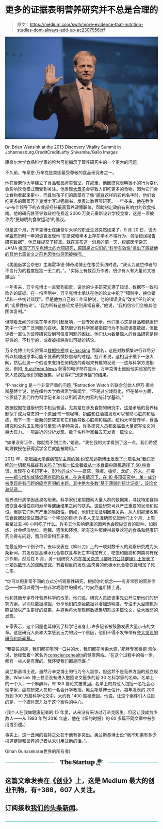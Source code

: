 # 更多的证据表明营养研究并不总是合理的

> 原文：<https://medium.com/swlh/more-evidence-that-nutrition-studies-dont-always-add-up-ac2307956cff>

![](img/a52dd43d716d1fd77676cbb4f7fc113f.png)

Dr. Brian Wansink at the 2013 Discovery Vitality Summit in Johannesburg.CreditCreditLefty Shivambu/Gallo Images

康奈尔大学食品科学家的垮台可能揭示了营养研究中的一个更大的问题。

不久前，布莱恩·万辛克是美国最受尊敬的食品研究者之一。

他在康奈尔大学建立了食品和品牌实验室，在那里，他因研究表明微小的行为变化会影响饮食模式而受到关注。他发现[大盘子](https://foodpsychology.cornell.edu/discoveries/large-plate-mistake)会导致人们吃更多的食物，因为它们会让食物看起来更小，而且当孩子们的蔬菜有了像“[豌豆](https://well.blogs.nytimes.com/2007/11/29/would-you-like-your-veggies-plain-or-succulent/)这样的彩色名字时，他们会吃更多的蔬菜万辛克博士写过畅销书，发表过数百项研究。一年多来，他在乔治·w·布什领导下的农业部担任最高营养政策职位，帮助制定政府有影响力的饮食指南。他的研究甚至导致政府花费近 2000 万美元重新设计学校食堂，这是一项被称为“更聪明的食堂运动”的倡议。

但是这个月，万辛克博士在康奈尔大学的职业生涯突然结束了。9 月 20 日，该大学[宣布](http://statements.cornell.edu/2018/20180920-statement-provost-michael-kotlikoff.cfm)历时一年的调查发现他“在研究和学术上存在学术不端行为，包括错误报告研究数据”，他已经提交了辞呈。就在宣布这一消息的前一天，权威医学杂志 JAMA [撤回了万辛克博士的六项研究，原因是对它们的“科学有效性”提出了质疑他的其他七篇论文之前也因类似原因被撤回。](https://media.jamanetwork.com/news-item/jama-network-retracts-6-articles-that-included-dr-brian-wansink-as-author/)

《美国医学会杂志》主编霍华德·博奇纳博士在接受采访时说，“我认为这位作者的不当行为的程度是独一无二的。”。"实际上有数百万作者，很少有人有大量论文被撤回。"

一年多来，万辛克博士一直受到指责，说他的许多研究充满了错误、数据不一致和欺诈的证据。在一份声明中，万辛克博士承认在他的论文中犯了“错别字、换位错误和一些统计错误”。但是他为自己的工作辩护说，他的错误没有“改变”任何论文的“实质性结论”。“我为所有这些论文感到非常自豪，”他说，“我相信它们会被其他团体复制。”

但随着丑闻的消息在学术界引起反响，一些专家表示，他们担心这是食品和健康研究中一个更广泛问题的症状。虽然很少有科学家被指控行为不当或误报数据，但批评者一直认为营养研究受到可信度问题的困扰。他们认为数量惊人的食品研究是误导性的，不科学的，或者被操纵得出可疑的结论。

万辛克博士的实验室以[数据挖掘](https://www.ncbi.nlm.nih.gov/pmc/articles/PMC1124898/)或 [p-hacking](https://journals.plos.org/plosbiology/article?id=10.1371/journal.pbio.1002106) 而闻名，这是对数据集进行详尽分析以梳理出原本可能不显著的微妙信号的过程。批评者说，这相当于撒下一张大网，然后创造一个假设来支持任何精选的看起来有趣的发现——这与科学方法相反。例如, [BuzzFeed News](https://www.buzzfeednews.com/article/stephaniemlee/brian-wansink-cornell-p-hacking) 获得的电子邮件显示，万辛克博士鼓励他实验室的研究人员挖掘他们的数据集，以获得将“迅速传播”的结果。

“P-hacking 是一个非常严重的问题，”Retraction Watch 的联合创始人伊万·奥兰斯基博士说，他在纽约大学教授医学新闻学。“不是过分戏剧化，但在某些方面，它质疑了我们作为科学记者和公众所阅读的内容的统计学基础。”

数据挖掘在健康研究中相当普遍，尤其是在涉及食物的研究中。这是矛盾的营养标题似乎成为常态的一个原因:前一周咖啡、奶酪和红酒被发现可以预防心脏病和癌症，而下一周一批新的研究宣布它们会导致心脏病和癌症。纽约大学营养学、食品研究和公共卫生教授马里恩·内斯特莱说，许多研究人员都面临着大量撰写论文的巨大压力。一项最近的分析发现，数千名科学家每五天发表一篇论文。

“如果没有证件，你就找不到工作，”她说。“我在我的大学看到了这一点。我们希望助理教授在获得奖学金后就能被聘用。”

2012 年，[斯坦福大学疾病预防主席约翰·约安尼迪斯博士发表了一项名为“我们所吃的一切都与癌症有关吗？”他和一位合著者从一本食谱中随机选择了 50 种食谱，发现在众多研究中，80%的成分——蘑菇、辣椒、橄榄、龙虾、芥末、柠檬——都与增加或降低癌症风险有关。在许多情况下，在 10 多项研究中，单一成分被发现是有问题的癌症声明的主题，其中绝大多数“基于薄弱的统计证据”，该论文总结道。](https://academic.oup.com/ajcn/article/97/1/127/4576988)

营养流行病学因此臭名昭著。科学家们定期搜索大量人群的数据集，寻找特定食物或饮食与慢性病和寿命等健康结果之间的联系。这些研究可以产生重要的发现和假设。但是它们也有严重的局限性。例如，他们无法证明因果关系，从人们那里收集饮食数据就像试图抓住一个移动的目标:许多人无法准确回忆起他们上个月、上周甚至过去 48 小时吃了什么。许多其他影响健康的因素也会模糊饮食的影响，如锻炼、社会经济地位、睡眠、遗传和环境。所有这些都使得最受欢迎的食品和健康研究变得有问题，而且经常相互矛盾。

在最近的一个例子中，去年发表在《柳叶刀》上的一项对数千人的观察研究成为头条新闻，其发现是高碳水化合物饮食与死亡率增加有关，吃饱和脂肪和肉类具有保护作用。然后在 8 月，另一组研究人员[在相关杂志《柳叶刀公共健康》上发表了一项对数千人的观察研究](https://www.thelancet.com/journals/lanpub/article/PIIS2468-2667(18)30135-X/fulltext)，有着相反的发现:高肉类的低碳水化合物饮食增加了死亡率。

“你可以用非常不同的方式分析观察性研究，根据你的信念——有非常强的营养信念——你可以得到一些非常戏剧性的模式，”约安尼迪斯博士说。

他和其他专家呼吁营养科学的改革。他们说，研究人员应该事先公开注册他们的研究方案，以消除数据挖掘，分享他们的原始数据以增加透明度，专注于大型随机对照试验以产生更好的结果，并避免将大型观察数据集切割成多篇论文，放大微弱的发现。

专家表示，这个问题也延伸到了科学记者身上:许多记者被鼓励发表大量点击的文章。这是研究人员和大学感到压力的另一个原因，他们不得不发布带有[夸大发现的研究和新闻稿。](https://journals.plos.org/plosone/article?id=10.1371/journal.pone.0168217)

“我要说的是，我们都在喝同一口井的水，我们都在污染水源，”肥胖专家泰德·凯尔说，他经营着一家名为[consciencehealth](https://conscienhealth.org/2018/09/what-happens-when-pr-overtakes-science/)的健康网站。“在这个过程中的每一步，都有一些人是有罪的。我怀疑我们都是同谋。”

奥兰斯基博士说，虽然万辛克博士的行为令人震惊，但这并不是营养方面的孤立现象。Wansink 博士甚至没有进入撤回论文最多的前 30 名科学家的名单。名单上的一个人，一个麻醉师，有 183 篇论文被撤回。名单上的其他人包括一名社会心理学家、癌症研究人员和一名会计学教授。奥兰斯基博士估计，每年发表的 200 万到 300 万篇科学论文中，大约有 1400 篇被撤回。他说，让这个案件引人注目的是，一个媒体宠儿处于这个案件的中心。

(我个人在我做健康记者的 15 年里，从来没有采访过万辛克医生。但这让我成为少数人——从 1993 年到 2016 年底，他在《纽约时报》的 60 多篇不同文章中被引用或引述。)

事实上，这一丑闻的独特之处在于他有多突出。奥兰斯基博士说:“我不知道有多少报道健康和营养的记者从未引用过他的话。”。

Gihan Gunasekara(世界的所有者)

[![](img/308a8d84fb9b2fab43d66c117fcc4bb4.png)](https://medium.com/swlh)

## 这篇文章发表在[《创业](https://medium.com/swlh)》上，这是 Medium 最大的创业刊物，有+386，607 人关注。

## 订阅接收[我们的头条新闻](http://growthsupply.com/the-startup-newsletter/)。

[![](img/b0164736ea17a63403e660de5dedf91a.png)](https://medium.com/swlh)